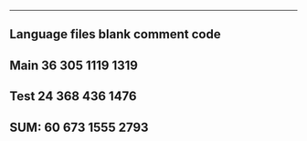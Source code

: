 -------------------------------------------------------------------------------
Language                     files          blank        comment           code
-------------------------------------------------------------------------------
Main                            36            305           1119           1319
-------------------------------------------------------------------------------
Test                            24            368            436           1476
-------------------------------------------------------------------------------
SUM:                            60            673           1555           2793
-------------------------------------------------------------------------------
